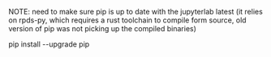 
NOTE: need to make sure pip is up to date with the jupyterlab latest (it relies on rpds-py, which requires a rust toolchain to compile form source, old version of pip was not picking up the compiled binaries)

pip install --upgrade pip

